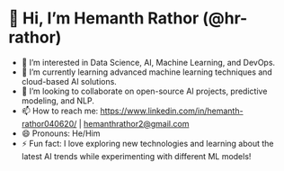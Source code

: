 # 👋 Hi, I’m Hemanth Rathor (@hr-rathor)
- 👀 I’m interested in Data Science, AI, Machine Learning, and DevOps.
- 🌱 I’m currently learning advanced machine learning techniques and cloud-based AI solutions.
- 💞️ I’m looking to collaborate on open-source AI projects, predictive modeling, and NLP.
- 📫 How to reach me: https://www.linkedin.com/in/hemanth-rathor040620/ | hemanthrathor2@gmail.com
- 😄 Pronouns: He/Him
- ⚡ Fun fact: I love exploring new technologies and learning about the latest AI trends while experimenting with different ML models!
<!---
hr-rathor/hr-rathor is a ✨ special ✨ repository because its `README.md` (this file) appears on your GitHub profile.
You can click the Preview link to take a look at your changes.
--->
